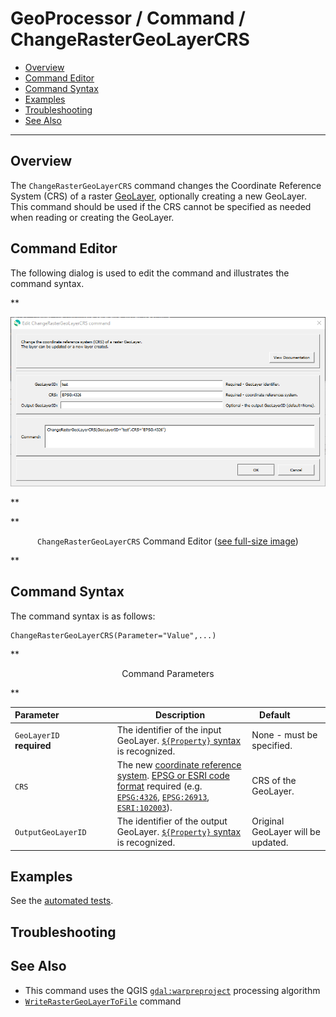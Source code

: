# GeoProcessor / Command / ChangeRasterGeoLayerCRS #

* [Overview](#overview)
* [Command Editor](#command-editor)
* [Command Syntax](#command-syntax)
* [Examples](#examples)
* [Troubleshooting](#troubleshooting)
* [See Also](#see-also)

-------------------------

## Overview ##

The `ChangeRasterGeoLayerCRS` command changes the Coordinate Reference System (CRS) of a
raster [GeoLayer](../../introduction/introduction.md#geolayer),
optionally creating a new GeoLayer.
This command should be used if the CRS cannot be specified as needed when reading or creating the GeoLayer.

## Command Editor ##

The following dialog is used to edit the command and illustrates the command syntax.

**<p style="text-align: center;">
![ChangeRasterGeoLayerCRS](ChangeRasterGeoLayerCRS.png)
</p>**

**<p style="text-align: center;">
`ChangeRasterGeoLayerCRS` Command Editor (<a href="../ChangeRasterGeoLayerCRS.png">see full-size image</a>)
</p>**

## Command Syntax ##

The command syntax is as follows:

```text
ChangeRasterGeoLayerCRS(Parameter="Value",...)
```
**<p style="text-align: center;">
Command Parameters
</p>**

|**Parameter**&nbsp;&nbsp;&nbsp;&nbsp;&nbsp;&nbsp;&nbsp;&nbsp;&nbsp;&nbsp;&nbsp;&nbsp;&nbsp;&nbsp;&nbsp;&nbsp;&nbsp;&nbsp;&nbsp;&nbsp;&nbsp; | **Description** | **Default**&nbsp;&nbsp;&nbsp;&nbsp;&nbsp;&nbsp;&nbsp;&nbsp;&nbsp;&nbsp; |
| --------------|-----------------|----------------- |
| `GeoLayerID` <br>**required**| The identifier of the input GeoLayer. [`${Property}` syntax](../../introduction/introduction.md#geoprocessor-properties-property) is recognized.| None - must be specified. |
| `CRS` | The new [coordinate reference system](https://en.wikipedia.org/wiki/Spatial_reference_system). [EPSG or ESRI code format](http://spatialreference.org/ref/epsg/) required (e.g. [`EPSG:4326`](http://spatialreference.org/ref/epsg/4326/), [`EPSG:26913`](http://spatialreference.org/ref/epsg/nad83-utm-zone-13n/), [`ESRI:102003`](http://spatialreference.org/ref/esri/usa-contiguous-albers-equal-area-conic/)). | CRS of the GeoLayer. |
| `OutputGeoLayerID` | The identifier of the output GeoLayer. [`${Property}` syntax](../../introduction/introduction.md#geoprocessor-properties-property) is recognized.| Original GeoLayer will be updated.  |

## Examples ##

See the [automated tests](https://github.com/OpenWaterFoundation/owf-app-geoprocessor-python-test/tree/master/test/commands/ChangeRasterGeoLayerCRS).

## Troubleshooting ##

## See Also ##

* This command uses the QGIS [`gdal:warpreproject`](https://docs.qgis.org/latest/en/docs/user_manual/processing_algs/gdal/rasterprojections.html#warp-reproject) processing algorithm
* [`WriteRasterGeoLayerToFile`](../WriteRasterGeoLayerToFile/WriteRasterGeoLayerToFile.md) command
